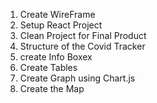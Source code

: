 1. Create WireFrame
2. Setup React Project
3. Clean Project for Final Product
4. Structure of the Covid Tracker
5. create Info Boxex
6. Create Tables
7. Create Graph using Chart.js
8. Create the Map
